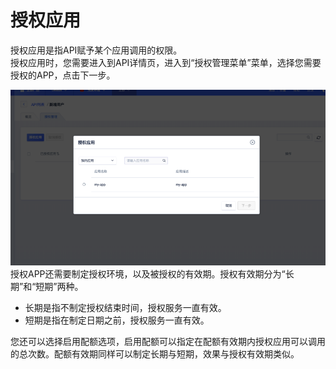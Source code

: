 

# 授权应用

授权应用是指API赋予某个应用调用的权限。  
授权应用时，您需要进入到API详情页，进入到“授权管理菜单”菜单，选择您需要授权的APP，点击下一步。  

![授权应用](/images/use_api/grant_app_access.png)
授权APP还需要制定授权环境，以及被授权的有效期。授权有效期分为“长期”和“短期”两种。
*  长期是指不制定授权结束时间，授权服务一直有效。
*  短期是指在制定日期之前，授权服务一直有效。

您还可以选择启用配额选项，启用配额可以指定在配额有效期内授权应用可以调用的总次数。配额有效期同样可以制定长期与短期，效果与授权有效期类似。


